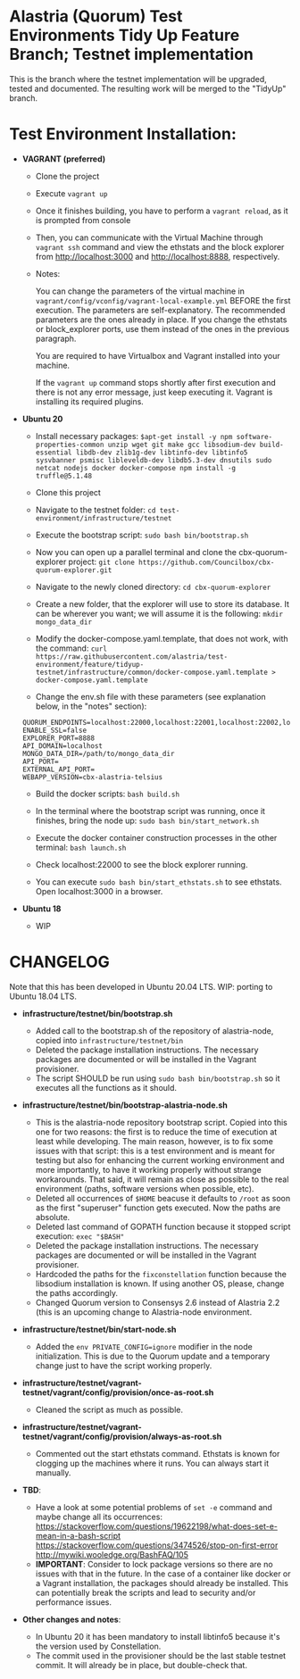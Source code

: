 # Alastria (Quorum) Test Environments Tidy Up Feature Branch; Testnet implementation

This is the branch where the testnet implementation will be upgraded, tested and documented. The resulting work will be merged to the "TidyUp" branch.

# Test Environment Installation:

- **VAGRANT (preferred)**

  - Clone the project
  - Execute `vagrant up`
  - Once it finishes building, you have to perform a `vagrant reload`, as it is prompted from console
  - Then, you can communicate with the Virtual Machine through `vagrant ssh` command and view the ethstats and the block explorer from [http://localhost:3000](http://localhost:3000) and [http://localhost:8888](http://localhost:8888), respectively.
  - Notes:

    You can change the parameters of the virtual machine in `vagrant/config/vconfig/vagrant-local-example.yml` BEFORE the first execution. The parameters are self-explanatory. The recommended parameters are the ones already in place. If you change the ethstats or block_explorer ports, use them instead of the ones in the previous paragraph.

    You are required to have Virtualbox and Vagrant installed into your machine.

    If the `vagrant up` command stops shortly after first execution and there is not any error message, just keep executing it. Vagrant is installing its required plugins.

- **Ubuntu 20**

  - Install necessary packages: `$apt-get install -y npm software-properties-common unzip wget git make gcc libsodium-dev build-essential libdb-dev zlib1g-dev libtinfo-dev libtinfo5 sysvbanner psmisc libleveldb-dev libdb5.3-dev dnsutils sudo netcat nodejs docker docker-compose npm install -g truffle@5.1.48`

  - Clone this project

  - Navigate to the testnet folder: `cd test-environment/infrastructure/testnet`

  - Execute the bootstrap script: `sudo bash bin/bootstrap.sh`

  - Now you can open up a parallel terminal and clone the cbx-quorum-explorer project: `git clone https://github.com/Councilbox/cbx-quorum-explorer.git`

  - Navigate to the newly cloned directory: `cd cbx-quorum-explorer`

  - Create a new folder, that the explorer will use to store its database. It can be wherever you want; we will assume it is the following: `mkdir mongo_data_dir`

  - Modify the docker-compose.yaml.template, that does not work, with the command: `curl https://raw.githubusercontent.com/alastria/test-environment/feature/tidyup-testnet/infrastructure/common/docker-compose.yaml.template > docker-compose.yaml.template`

  - Change the env.sh file with these parameters (see explanation below, in the "notes" section):

  ```
  QUORUM_ENDPOINTS=localhost:22000,localhost:22001,localhost:22002,localhost:22003,localhost:22005
  ENABLE_SSL=false
  EXPLORER_PORT=8888
  API_DOMAIN=localhost
  MONGO_DATA_DIR=/path/to/mongo_data_dir
  API_PORT=
  EXTERNAL_API_PORT=
  WEBAPP_VERSION=cbx-alastria-telsius
  ```

  - Build the docker scripts: `bash build.sh`

  - In the terminal where the bootstrap script was running, once it finishes, bring the node up: `sudo bash bin/start_network.sh`

  - Execute the docker container construction processes in the other terminal: `bash launch.sh`

  - Check localhost:22000 to see the block explorer running.

  - You can execute `sudo bash bin/start_ethstats.sh` to see ethstats. Open localhost:3000 in a browser.

  <!-- - Geth 1.9.5. Recommended procedure: -- IS INSTALLED ALONG QUORUM
    ```
    cd /usr/local
    git clone https://github.com/ethereum/go-ethereum.git
    PATH="$PATH:/usr/local/go-ethereum"
    cd go-ethereum
    git checkout v1.9.5
    make geth
    ``` -->

- **Ubuntu 18**

  - WIP


# CHANGELOG

Note that this has been developed in Ubuntu 20.04 LTS.
WIP: porting to Ubuntu 18.04 LTS.

- **infrastructure/testnet/bin/bootstrap.sh**

  - Added call to the bootstrap.sh of the repository of alastria-node, copied into `infrastructure/testnet/bin`
  - Deleted the package installation instructions. The necessary packages are documented or will be installed in the Vagrant provisioner.
  - The script SHOULD be run using `sudo bash bin/bootstrap.sh` so it executes all the functions as it should.


- **infrastructure/testnet/bin/bootstrap-alastria-node.sh**

  - This is the alastria-node repository bootstrap script. Copied into this one for two reasons: the first is to reduce the time of execution at least while developing. The main reason, however, is to fix some issues with that script: this is a test environment and is meant for testing but also for enhancing the current working environment and more importantly, to have it working properly without strange workarounds. That said, it will remain as close as possible to the real environment (paths, software versions when possible, etc).
  - Deleted all occurrences of `$HOME` beacuse it defaults to `/root` as soon as the first "superuser" function gets executed. Now the paths are absolute.
  - Deleted last command of GOPATH function because it stopped script execution: `exec "$BASH"`
  - Deleted the package installation instructions. The necessary packages are documented or will be installed in the Vagrant provisioner.
  - Hardcoded the paths for the `fixconstellation` function because the libsodium installation is known. If using another OS, please, change the paths accordingly.
  - Changed Quorum version to Consensys 2.6 instead of Alastria 2.2 (this is an upcoming change to Alastria-node environment.

- **infrastructure/testnet/bin/start-node.sh**

  - Added the `env PRIVATE_CONFIG=ignore` modifier in the node initialization. This is due to the Quorum update and a temporary change just to have the script working properly.


- **infrastructure/testnet/vagrant-testnet/vagrant/config/provision/once-as-root.sh**

  - Cleaned the script as much as possible.

- **infrastructure/testnet/vagrant-testnet/vagrant/config/provision/always-as-root.sh**

  - Commented out the start ethstats command. Ethstats is known for clogging up the machines where it runs. You can always start it manually.
  

- **TBD**:

  - Have a look at some potential problems of `set -e` command and maybe change all its occurrences:
    https://stackoverflow.com/questions/19622198/what-does-set-e-mean-in-a-bash-script
    https://stackoverflow.com/questions/3474526/stop-on-first-error
    http://mywiki.wooledge.org/BashFAQ/105
  - **IMPORTANT**: Consider to lock package versions so there are no issues with that in the future. In the case of a container like docker or a Vagrant installation, the packages should already be installed. This can potentially break the scripts and lead to security and/or performance issues.

- **Other changes and notes**:

  - In Ubuntu 20 it has been mandatory to install libtinfo5 because it's the version used by Constellation.
  - The commit used in the provisioner should be the last stable testnet commit. It will already be in place, but double-check that.